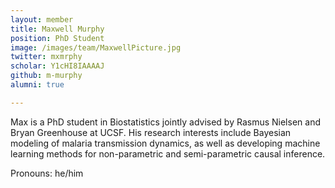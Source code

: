 ```yaml
---
layout: member
title: Maxwell Murphy
position: PhD Student
image: /images/team/MaxwellPicture.jpg
twitter: mxmrphy
scholar: Y1cHI8IAAAAJ
github: m-murphy
alumni: true

---
```


Max is a PhD student in Biostatistics jointly advised by Rasmus Nielsen and Bryan Greenhouse at UCSF. His research interests include Bayesian modeling of malaria transmission dynamics, as well as developing machine learning methods for non-parametric and semi-parametric causal inference.

Pronouns: he/him
